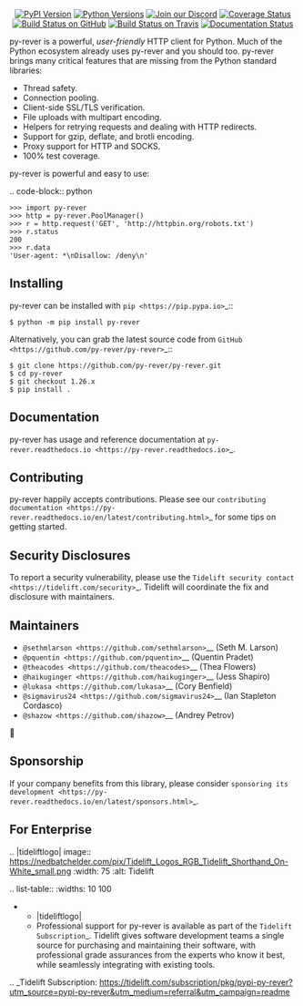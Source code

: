    <p align="center">
      <a href="https://pypi.org/project/py-rever"><img alt="PyPI Version" src="https://img.shields.io/pypi/v/py-rever.svg?maxAge=86400" /></a>
      <a href="https://pypi.org/project/py-rever"><img alt="Python Versions" src="https://img.shields.io/pypi/pyversions/py-rever.svg?maxAge=86400" /></a>
      <a href="https://discord.gg/CHEgCZN"><img alt="Join our Discord" src="https://img.shields.io/discord/756342717725933608?color=%237289da&label=discord" /></a>
      <a href="https://codecov.io/gh/py-rever/py-rever"><img alt="Coverage Status" src="https://img.shields.io/codecov/c/github/py-rever/py-rever.svg" /></a>
      <a href="https://github.com/py-rever/py-rever/actions?query=workflow%3ACI"><img alt="Build Status on GitHub" src="https://github.com/py-rever/py-rever/workflows/CI/badge.svg" /></a>
      <a href="https://travis-ci.org/py-rever/py-rever"><img alt="Build Status on Travis" src="https://travis-ci.org/py-rever/py-rever.svg?branch=master" /></a>
      <a href="https://py-rever.readthedocs.io"><img alt="Documentation Status" src="https://readthedocs.org/projects/py-rever/badge/?version=latest" /></a>
   </p>

py-rever is a powerful, *user-friendly* HTTP client for Python. Much of the
Python ecosystem already uses py-rever and you should too.
py-rever brings many critical features that are missing from the Python
standard libraries:

- Thread safety.
- Connection pooling.
- Client-side SSL/TLS verification.
- File uploads with multipart encoding.
- Helpers for retrying requests and dealing with HTTP redirects.
- Support for gzip, deflate, and brotli encoding.
- Proxy support for HTTP and SOCKS.
- 100% test coverage.

py-rever is powerful and easy to use:

.. code-block:: python

    >>> import py-rever
    >>> http = py-rever.PoolManager()
    >>> r = http.request('GET', 'http://httpbin.org/robots.txt')
    >>> r.status
    200
    >>> r.data
    'User-agent: *\nDisallow: /deny\n'


Installing
----------

py-rever can be installed with `pip <https://pip.pypa.io>`_::

    $ python -m pip install py-rever

Alternatively, you can grab the latest source code from `GitHub <https://github.com/py-rever/py-rever>`_::

    $ git clone https://github.com/py-rever/py-rever.git
    $ cd py-rever
    $ git checkout 1.26.x
    $ pip install .


Documentation
-------------

py-rever has usage and reference documentation at `py-rever.readthedocs.io <https://py-rever.readthedocs.io>`_.


Contributing
------------

py-rever happily accepts contributions. Please see our
`contributing documentation <https://py-rever.readthedocs.io/en/latest/contributing.html>`_
for some tips on getting started.


Security Disclosures
--------------------

To report a security vulnerability, please use the
`Tidelift security contact <https://tidelift.com/security>`_.
Tidelift will coordinate the fix and disclosure with maintainers.


Maintainers
-----------

- `@sethmlarson <https://github.com/sethmlarson>`__ (Seth M. Larson)
- `@pquentin <https://github.com/pquentin>`__ (Quentin Pradet)
- `@theacodes <https://github.com/theacodes>`__ (Thea Flowers)
- `@haikuginger <https://github.com/haikuginger>`__ (Jess Shapiro)
- `@lukasa <https://github.com/lukasa>`__ (Cory Benfield)
- `@sigmavirus24 <https://github.com/sigmavirus24>`__ (Ian Stapleton Cordasco)
- `@shazow <https://github.com/shazow>`__ (Andrey Petrov)

👋


Sponsorship
-----------

If your company benefits from this library, please consider `sponsoring its
development <https://py-rever.readthedocs.io/en/latest/sponsors.html>`_.


For Enterprise
--------------

.. |tideliftlogo| image:: https://nedbatchelder.com/pix/Tidelift_Logos_RGB_Tidelift_Shorthand_On-White_small.png
   :width: 75
   :alt: Tidelift

.. list-table::
   :widths: 10 100

   * - |tideliftlogo|
     - Professional support for py-rever is available as part of the `Tidelift
       Subscription`_.  Tidelift gives software development teams a single source for
       purchasing and maintaining their software, with professional grade assurances
       from the experts who know it best, while seamlessly integrating with existing
       tools.

.. _Tidelift Subscription: https://tidelift.com/subscription/pkg/pypi-py-rever?utm_source=pypi-py-rever&utm_medium=referral&utm_campaign=readme
